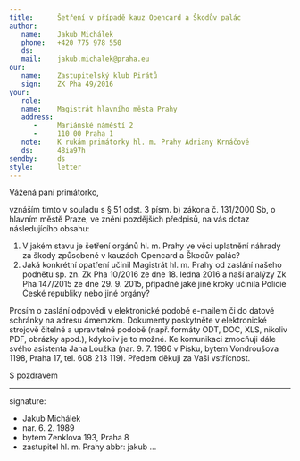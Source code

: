 ```yaml
---
title:      Šetření v případě kauz Opencard a Škodův palác
author:
   name:    Jakub Michálek
   phone:   +420 775 978 550
   ds:      
   mail:    jakub.michalek@praha.eu
our:
   name:    Zastupitelský klub Pirátů
   sign:    ZK Pha 49/2016
your:
   role:    
   name:    Magistrát hlavního města Prahy
   address:
      -     Mariánské náměstí 2
      -     110 00 Praha 1
   note:    K rukám primátorky hl. m. Prahy Adriany Krnáčové
   ds:      48ia97h
sendby:     ds
style:      letter
---
```


Vážená paní primátorko,

vznáším tímto v souladu s § 51 odst. 3 písm. b) zákona č. 131/2000 Sb, o hlavním městě Praze, ve znění pozdějších předpisů, na vás dotaz následujícího obsahu:

1. V jakém stavu je šetření orgánů hl. m. Prahy ve věci uplatnění náhrady za škody způsobené v kauzách Opencard a Škodův palác?
2. Jaká konkrétní opatření učinil Magistrát hl. m. Prahy od zaslání našeho podnětu sp. zn. Zk Pha 10/2016 ze dne 18. ledna 2016 a naší analýzy Zk Pha 147/2015 ze dne 29. 9. 2015, případně jaké jiné kroky učinila Policie České republiky nebo jiné orgány? 
 
Prosím o zaslání odpovědi v elektronické podobě e-mailem či do datové schránky na adresu 4memzkm. Dokumenty poskytněte v elektronické strojově čitelné a upravitelné podobě (např. formáty ODT, DOC, XLS, nikoliv PDF, obrázky apod.), kdykoliv je to možné. Ke komunikaci zmocňuji dále svého asistenta Jana Loužka (nar. 9. 7. 1986 v Písku, bytem Vondroušova 1198, Praha 17, tel. 608 213 119). Předem děkuji za Vaši vstřícnost. 


S pozdravem

---
signature: 
  - Jakub Michálek
  - nar. 6. 2. 1989
  - bytem Zenklova 193, Praha 8
  - zastupitel hl. m. Prahy
abbr:       jakub
...
